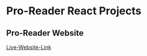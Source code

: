 # Pro-Reader React Projects
## Pro-Reader Website
[Live-Website-Link](https://64e3011ce1a5b451ca02ca1e--rad-creponne-692080.netlify.app/)
